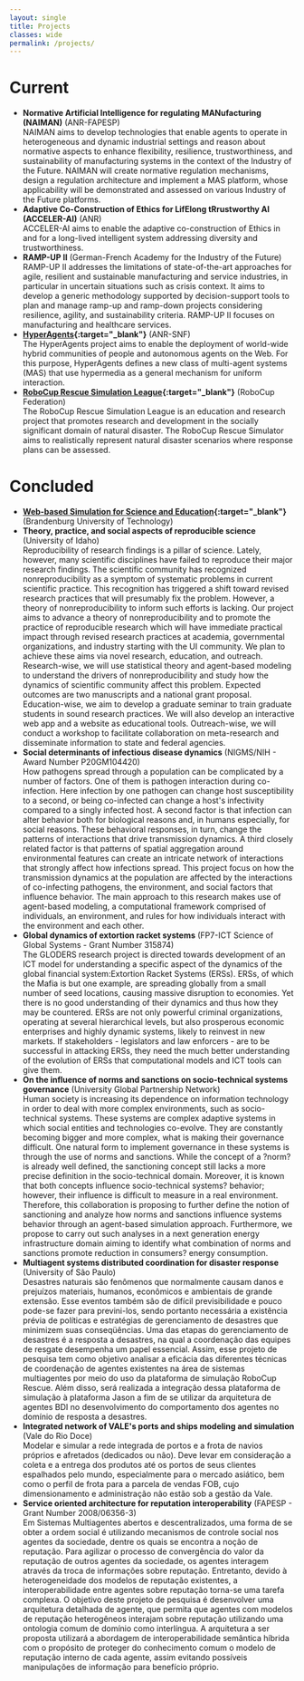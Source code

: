 ```yaml
---
layout: single
title: Projects
classes: wide
permalink: /projects/
---
```


# Current

* **Normative Artificial Intelligence for regulating MANufacturing (NAIMAN)** (ANR-FAPESP) <br/>
NAIMAN aims to develop technologies that enable agents to operate in heterogeneous and dynamic industrial settings and reason about normative aspects to enhance flexibility, resilience, trustworthiness, and sustainability of manufacturing systems in the context of the Industry of the Future. NAIMAN will create normative regulation mechanisms, design a regulation architecture and implement a MAS platform, whose applicability will be demonstrated and assessed on various Industry of the Future platforms.
* **Adaptive Co-Construction of Ethics for LifElong tRrustworthy AI (ACCELER-AI)** (ANR) <br/>
ACCELER-AI aims to enable the adaptive co-construction of Ethics in and for a long-lived intelligent system addressing diversity and trustworthiness.
* **RAMP-UP II** (German-French Academy for the Industry of the Future)  <br/>
RAMP-UP II addresses the limitations of state-of-the-art approaches for agile, resilient and sustainable manufacturing and service industries, in particular in uncertain situations such as crisis context. It aims to develop a generic methodology supported by decision-support tools to plan and manage ramp-up and ramp-down projects considering resilience, agility, and sustainability criteria. RAMP-UP II focuses on manufacturing and healthcare services.
* **[HyperAgents](https://www.hyperagents.org/){:target="_blank"}** (ANR-SNF)  <br/>
The HyperAgents project aims to enable the deployment of world-wide hybrid communities of people and autonomous agents on the Web. For this purpose, HyperAgents defines a new class of multi-agent systems (MAS) that use hypermedia as a general mechanism for uniform interaction.
* **[RoboCup Rescue Simulation League](https://rescuesim.robocup.org){:target="_blank"}** (RoboCup Federation) <br/>
The RoboCup Rescue Simulation League is an education and research project that promotes research and development in the socially significant domain of natural disaster. The RoboCup Rescue Simulator aims to realistically represent natural disaster scenarios where response plans can be assessed.

# Concluded

* **[Web-based Simulation for Science and Education](https://sim4edu.com/){:target="_blank"}** (Brandenburg University of Technology)
* **Theory, practice, and social aspects of reproducible science** (University of Idaho) <br/>
Reproducibility of research findings is a pillar of science. Lately, however, many scientific disciplines have failed to reproduce their major research findings. The scientific community has recognized nonreproducibility as a symptom of systematic problems in current scientific practice. This recognition has triggered a shift toward revised research practices that will presumably fix the problem. However, a theory of nonreproducibility to inform such efforts is lacking. Our project aims to advance a theory of nonreproducibility and to promote the practice of reproducible research which will have immediate practical impact through revised research practices at academia, governmental organizations, and industry starting with the UI community. We plan to achieve these aims via novel research, education, and outreach. Research-wise, we will use statistical theory and agent-based modeling to understand the drivers of nonreproducibility and study how the dynamics of scientific community affect this problem. Expected outcomes are two manuscripts and a national grant proposal. Education-wise, we aim to develop a graduate seminar to train graduate students in sound research practices. We will also develop an interactive web app and a website as educational tools. Outreach-wise, we will conduct a workshop to facilitate collaboration on meta-research and disseminate information to state and federal agencies.
* **Social determinants of infectious disease dynamics** (NIGMS/NIH - Award Number P20GM104420) <br/>
How pathogens spread through a population can be complicated by a number of factors. One of them is pathogen interaction during co-infection. Here infection by one pathogen can change host susceptibility to a second, or being co-infected can change a host's infectivity compared to a singly infected host. A second factor is that infection can alter behavior both for biological reasons and, in humans especially, for social reasons. These behavioral responses, in turn, change the patterns of interactions that drive transmission dynamics. A third closely related factor is that patterns of spatial aggregation around environmental features can create an intricate network of interactions that strongly affect how infections spread. This project focus on how the transmission dynamics at the population are affected by the interactions of co-infecting pathogens, the environment, and social factors that influence behavior. The main approach to this research makes use of agent-based modeling, a computational framework comprised of individuals, an environment, and rules for how individuals interact with the environment and each other.
* **Global dynamics of extortion racket systems** (FP7-ICT Science of Global Systems - Grant Number 315874) <br/>
The GLODERS research project is directed towards development of an ICT model for understanding a specific aspect of the dynamics of the global financial system:Extortion Racket Systems (ERSs). ERSs, of which the Mafia is but one example, are spreading globally from a small number of seed locations, causing massive disruption to economies. Yet there is no good understanding of their dynamics and thus how they may be countered. ERSs are not only powerful criminal organizations, operating at several hierarchical levels, but also prosperous economic enterprises and highly dynamic systems, likely to reinvest in new markets. If stakeholders - legislators and law enforcers - are to be successful in attacking ERSs, they need the much better understanding of the evolution of ERSs that computational models and ICT tools can give them.
* **On the influence of norms and sanctions on socio-technical systems governance** (University Global Partnership Network) <br/>
Human society is increasing its dependence on information technology in order to deal with more complex environments, such as socio-technical systems. These systems are complex adaptive systems in which social entities and technologies co-evolve. They are constantly becoming bigger and more complex, what is making their governance difficult. One natural form to implement governance in these systems is through the use of norms and sanctions. While the concept of a ?norm? is already well defined, the sanctioning concept still lacks a more precise definition in the socio-technical domain. Moreover, it is known that both concepts influence socio-technical systems? behavior; however, their influence is difficult to measure in a real environment. Therefore, this collaboration is proposing to further define the notion of sanctioning and analyze how norms and sanctions influence systems behavior through an agent-based simulation approach. Furthermore, we propose to carry out such analyses in a next generation energy infrastructure domain aiming to identify what combination of norms and sanctions promote reduction in consumers? energy consumption.
* **Multiagent systems distributed coordination for disaster response** (University of São Paulo) <br/>
Desastres naturais são fenômenos que normalmente causam danos e prejuízos materiais, humanos, econômicos e ambientais de grande extensão. Esse eventos também são de difícil previsibilidade e pouco pode-se fazer para previni-los, sendo portanto necessária a existência prévia de políticas e estratégias de gerenciamento de desastres que minimizem suas conseqüências. Uma das etapas do gerenciamento de desastres é a resposta a desastres, na qual a coordenação das equipes de resgate desempenha um papel essencial. Assim, esse projeto de pesquisa tem como objetivo analisar a eficácia das diferentes técnicas de coordenação de agentes existentes na área de sistemas multiagentes por meio do uso da plataforma de simulação RoboCup Rescue. Além disso, será realizada a integração dessa plataforma de simulação à plataforma Jason a fim de se utilizar da arquitetura de agentes BDI no desenvolvimento do comportamento dos agentes no domínio de resposta a desastres.
* **Integrated network of VALE's ports and ships modeling and simulation** (Vale do Rio Doce) <br/>
Modelar e simular a rede integrada de portos e a frota de navios próprios e afretados (dedicados ou não). Deve levar em consideração a coleta e a entrega dos produtos até os portos de seus clientes espalhados pelo mundo, especialmente para o mercado asiático, bem como o perfil de frota para a parcela de vendas FOB, cujo dimensionamento e administração não estão sob a gestão da Vale.
* **Service oriented architecture for reputation interoperability** (FAPESP - Grant Number 2008/06356-3) <br/>
Em Sistemas Multiagentes abertos e descentralizados, uma forma de se obter a ordem social é utilizando mecanismos de controle social nos agentes da sociedade, dentre os quais se encontra a noção de reputação. Para agilizar o processo de convergência do valor da reputação de outros agentes da sociedade, os agentes interagem através da troca de informações sobre reputação. Entretanto, devido à heterogeneidade dos modelos de reputação existentes, a interoperabilidade entre agentes sobre reputação torna-se uma tarefa complexa. O objetivo deste projeto de pesquisa é desenvolver uma arquitetura detalhada de agente, que permita que agentes com modelos de reputação heterogêneos interajam sobre reputação utilizando uma ontologia comum de domínio como interlíngua. A arquitetura a ser proposta utilizará a abordagem de interoperabilidade semântica híbrida com o propósito de proteger do conhecimento comum o modelo de reputação interno de cada agente, assim evitando possíveis manipulações de informação para benefício próprio.
